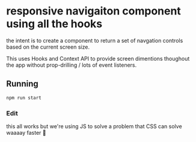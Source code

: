 # responsive navigaiton component using all the hooks

the intent is to create a component to return a set of navgation controls based on the current screen size.

This uses Hooks and Context API to provide screen dimentions thoughout the app without prop-drilling / lots of event listeners.

## Running

```bash
npm run start
```

### Edit

this all works but we're using JS to solve a problem that CSS can solve waaaay faster
🖕

